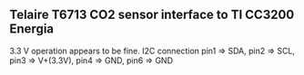 ## Telaire T6713 CO2 sensor interface to TI CC3200 Energia

3.3 V operation appears to be fine.
I2C connection
pin1 => SDA, pin2 => SCL, pin3 => V+(3.3V), pin4 => GND, pin6 => GND
